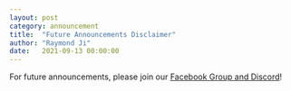 ```yaml
---
layout: post
category: announcement
title:  "Future Announcements Disclaimer"
author: "Raymond Ji"
date:   2021-09-13 00:00:00
---
```


For future announcements, please join our [Facebook Group and Discord](https://linktr.ee/calbadminton)!
